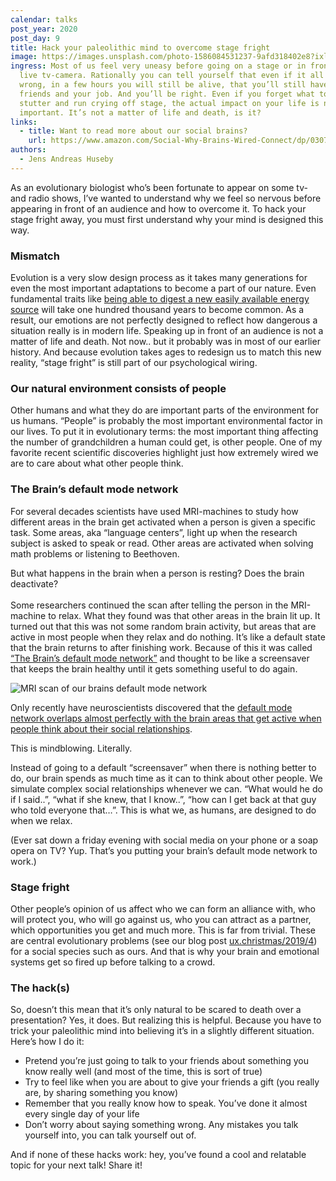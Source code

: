 ```yaml
---
calendar: talks
post_year: 2020
post_day: 9
title: Hack your paleolithic mind to overcome stage fright
image: https://images.unsplash.com/photo-1586084531237-9afd318402e8?ixlib=rb-1.2.1&ixid=MXwxMjA3fDB8MHxwaG90by1wYWdlfHx8fGVufDB8fHw%3D&auto=format&fit=crop&w=934&q=80
ingress: Most of us feel very uneasy before going on a stage or in front of a
  live tv-camera. Rationally you can tell yourself that even if it all goes
  wrong, in a few hours you will still be alive, that you’ll still have your
  friends and your job. And you’ll be right. Even if you forget what to say,
  stutter and run crying off stage, the actual impact on your life is not that
  important. It’s not a matter of life and death, is it?
links:
  - title: Want to read more about our social brains?
    url: https://www.amazon.com/Social-Why-Brains-Wired-Connect/dp/0307889092
authors:
  - Jens Andreas Huseby
---
```

As an evolutionary biologist who’s been fortunate to appear on some tv- and radio shows, I’ve wanted to understand why we feel so nervous before appearing in front of an audience and how to overcome it. To hack your stage fright away, you must first understand why your mind is designed this way.

### Mismatch

Evolution is a very slow design process as it takes many generations for even the most important adaptations to become a part of our nature. Even fundamental traits like [being able to digest a new easily available energy source](https://www.ncbi.nlm.nih.gov/pmc/articles/PMC3048992/) will take one hundred thousand years to become common. 
As a result, our emotions are not perfectly designed to reflect how dangerous a situation really is in modern life.
Speaking up in front of an audience is not a matter of life and death. Not now.. but it probably was in most of our earlier history. And because evolution takes ages to redesign us to match this new reality, “stage fright” is still part of our psychological wiring.

### Our natural environment consists of people

Other humans and what they do are important parts of the environment for us humans. “People” is probably the most important environmental factor in our lives. To put it in evolutionary terms: the most important thing affecting the number of grandchildren a human could get, is other people. 
One of my favorite recent scientific discoveries highlight just how extremely wired we are to care about what other people think. 

### The Brain’s default mode network

For several decades scientists have used MRI-machines to study how different areas in the brain get activated when a person is given a specific task. Some areas, aka “language centers”, light up when the research subject is asked to speak or read. Other areas are activated when solving math problems or listening to Beethoven. 

But what happens in the brain when a person is resting? Does the brain deactivate?\
\
Some researchers continued the scan after telling the person in the MRI-machine to relax. What they found was that other areas in the brain lit up.
It turned out that this was not some random brain activity, but areas that are active in most people when they relax and do nothing. It’s like a default state that the brain returns to after finishing work. Because of this it was called [“The Brain’s default mode network”](https://en.wikipedia.org/wiki/Default_mode_network) and thought to be like a screensaver that keeps the brain healthy until it gets something useful to do again.

![MRI scan of our brains default mode network](https://upload.wikimedia.org/wikipedia/commons/9/9a/Default_mode_network-WRNMMC.jpg)

Only recently have neuroscientists discovered that the [default mode network overlaps almost perfectly with the brain areas that get active when people think about their social relationships](https://www.researchgate.net/publication/228071925_On_the_relationship_between_the_Default_Mode_Network_and_the_Social_Brain).

This is mindblowing. Literally.

Instead of going to a default “screensaver” when there is nothing better to do, our brain spends as much time as it can to think about other people. We simulate complex social relationships whenever we can. “What would he do if I said..”, “what if she knew, that I know..”, “how can I get back at that guy who told everyone that…”.
This is what we, as humans, are designed to do when we relax. 

(Ever sat down a friday evening with social media on your phone or a soap opera on TV? 
Yup. That’s you putting your brain’s default mode network to work.)

### Stage fright

Other people’s opinion of us affect who we can form an alliance with, who will protect you, who will go against us, who you can attract as a partner, which opportunities you get and much more. This is far from trivial. These are central evolutionary problems (see our blog post [ux.christmas/2019/4](https://ux.christmas/2019/4)) for a social species such as ours. And that is why your brain and emotional systems get so fired up before talking to a crowd.

### The hack(s)

So, doesn’t this mean that it’s only natural to be scared to death over a presentation? 
Yes, it does. But realizing this is helpful. Because you have to trick your paleolithic mind into believing it’s in a slightly different situation. Here’s how I do it:

* Pretend you’re just going to talk to your friends about something you know really well (and most of the time, this is sort of true) 
* Try to feel like when you are about to give your friends a gift (you really are, by sharing something you know)
* Remember that you really know how to speak. You’ve done it almost every single day of your life
* Don’t worry about saying something wrong. Any mistakes you talk yourself into, you can talk yourself out of. 

And if none of these hacks work: hey, you’ve found a cool and relatable topic for your next talk! Share it!